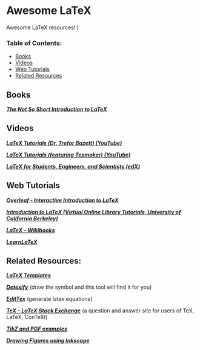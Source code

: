 # Awesome LaTeX

Awesome LaTeX resources!:)

### **Table of Contents:**
* [Books](#books)
* [Videos](#videos)
* [Web Tutorials](#web-tutorials)
* [Related Resources](#related-resources)


## Books

[***The Not So Short Introduction to LaTeX***](http://mirrors.ibiblio.org/CTAN/info/lshort/english/lshort.pdf)

## **Videos**

[***LaTeX Tutorials (Dr. Trefor Bazett) (YouTube)***](https://youtube.com/playlist?list=PLHXZ9OQGMqxcWWkx2DMnQmj5os2X5ZR73)

[***LaTeX Tutorials (featuring Texmaker) (YouTube)***](https://youtube.com/playlist?list=PL1D4EAB31D3EBC449)

[***LaTeX for Students, Engineers, and Scientists (edX)***](https://www.edx.org/course/latex-for-students-engineers-and-scientists-2)

## **Web Tutorials**

[***Overleaf - Interactive Introduction to LaTeX***](https://www.overleaf.com/learn/latex/Free_online_introduction_to_LaTeX_(part_1))

[***Introduction to LaTeX (Virtual Online Library Tutorials, University of California Berkeley)***](https://eps-libraries-berkeley.github.io/volt/LaTeX/Intro_to_LaTeX.html)

[***LaTeX – Wikibooks***](https://en.wikibooks.org/wiki/LaTeX)

[***LearnLaTeX***](https://www.learnlatex.org/)

## Related Resources:

[***LaTeX Templates***](http://www.latextemplates.com/)

[***Detexify***](http://detexify.kirelabs.org/ ) (draw the symbol and this tool will find it for you)

[***EditTex***](https://edittex.com/) (generate latex equations)  

[***TeX - LaTeX Stack Exchange***](https://tex.stackexchange.com/ ) (a question and answer site for users of TeX, LaTeX, ConTeXt)

[***TikZ and PGF examples***](https://texample.net/tikz/examples/all/)

[***Drawing Figures using Inkscape***](https://castel.dev/post/lecture-notes-2/)
